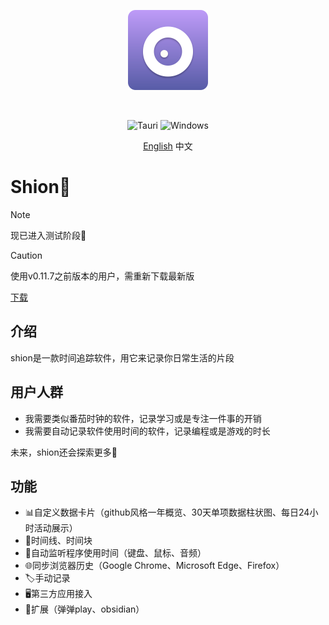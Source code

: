 <p align="center">
  <a href="https://shion.app/zh" target="_blank">
    <img src="./docs/logo.svg" width="128" height="128" alt="logo">
  </a>
</p>
<br/>

<p align="center">
  <img src="https://img.shields.io/badge/tauri-%2324C8DB.svg?style=for-the-badge&logo=tauri&logoColor=%23FFFFFF" alt="Tauri">
  <img src="https://img.shields.io/badge/Windows-0078D6?style=for-the-badge&logo=windows&logoColor=white" alt="Windows">
</p>

<p align="center">
  <a href="./README.md">English</a>
  中文
</p>

# Shion🍂

> [!NOTE]
> 现已进入测试阶段🥳

> [!CAUTION]
> 使用v0.11.7之前版本的用户，需重新下载最新版

<a href="https://shion.app/zh/download" target="_blank">下载</a>




## 介绍

shion是一款时间追踪软件，用它来记录你日常生活的片段

## 用户人群
+ 我需要类似番茄时钟的软件，记录学习或是专注一件事的开销
+ 我需要自动记录软件使用时间的软件，记录编程或是游戏的时长

未来，shion还会探索更多🌈

## 功能

+ 📊自定义数据卡片（github风格一年概览、30天单项数据柱状图、每日24小时活动展示）
+ 📅时间线、时间块
+ 👀自动监听程序使用时间（键盘、鼠标、音频）
+ 🌐同步浏览器历史（Google Chrome、Microsoft Edge、Firefox）
+ 🏷️手动记录
+ 🖥️第三方应用接入
+ 🧰扩展（弹弹play、obsidian）
